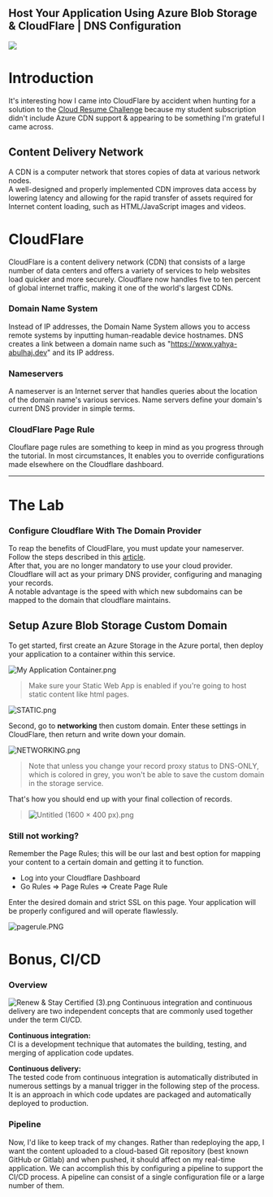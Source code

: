 ## Host Your Application Using Azure Blob Storage & CloudFlare | DNS Configuration
![](https://cdn.hashnode.com/res/hashnode/image/upload/v1654534469517/SMPBaB_2n.gif?w=1600&h=840&fit=crop&crop=entropy&auto=format,compress&gif-q=60&format=webm)
# Introduction
It's interesting how I came into CloudFlare by accident when hunting for a solution to the [Cloud Resume Challenge](https://y4hya4.github.io/Azure_Cloud_Resume_Challenge/)  because my student subscription didn't include Azure CDN support & appearing to be something I'm grateful I came across.

## Content Delivery Network 
A CDN is a computer network that stores copies of data at various network nodes. <br> A well-designed and properly implemented CDN improves data access by lowering latency and allowing for the rapid transfer of assets required for Internet content loading, such as HTML/JavaScript images and videos.
# CloudFlare
CloudFlare is a content delivery network (CDN) that consists of a large number of data centers and offers a variety of services to help websites load quicker and more securely. Cloudflare now handles five to ten percent of global internet traffic, making it one of the world's largest CDNs.

### Domain Name System
Instead of IP addresses, the Domain Name System allows you to access remote systems by inputting human-readable device hostnames. DNS creates a link between a domain name such as "https://www.yahya-abulhaj.dev" and its IP address.
### Nameservers
A nameserver is an Internet server that handles queries about the location of the domain name's various services. Name servers define your domain's current DNS provider in simple terms.
### CloudFlare Page Rule 
Clouflare page rules are something to keep in mind as you progress through the tutorial. In most circumstances, It enables you to override configurations made elsewhere on the Cloudflare dashboard.

---
# The Lab
### Configure Cloudflare With The Domain Provider
To reap the benefits of CloudFlare, you must update your nameserver. Follow the steps described in this [article](https://developers.cloudflare.com/dns/zone-setups/full-setup/setup/).<br> After that, you are no longer mandatory to use your cloud provider. Cloudflare will act as your primary DNS provider, configuring and managing your records. <br> A notable advantage is the speed with which new subdomains can be mapped to the domain that cloudflare maintains.


## Setup Azure Blob Storage Custom Domain
To get started, first create an Azure Storage in the Azure portal, then deploy your application to a container within this service.

![My Application Container.png](https://cdn.hashnode.com/res/hashnode/image/upload/v1653940337556/a5Puqs2v_.png)


> Make sure your Static Web App is enabled if you're going to host static content like html pages.


![STATIC.png](https://cdn.hashnode.com/res/hashnode/image/upload/v1653940360849/GFRxVgGJ9.png)

Second, go to **networking** then custom domain. Enter these settings in CloudFlare, then return and write down your domain.

![NETWORKING.png](https://cdn.hashnode.com/res/hashnode/image/upload/v1653943290606/fzhpKp1aM.png)



> Note that unless you change your record proxy status to DNS-ONLY, which is colored in grey, you won't be able to save the custom domain in the storage service. 

That's how you should end up with your final collection of records.


> ![Untitled (1600 × 400 px).png](https://cdn.hashnode.com/res/hashnode/image/upload/v1653940520367/JkeoR672p.png)



### Still not working?
Remember the Page Rules; this will be our last and best option for mapping your content to a certain domain and getting it to function.
- Log into your Cloudflare Dashboard
- Go Rules => Page Rules => Create Page Rule

Enter the desired domain and strict SSL on this page. Your application will be properly configured and will operate flawlessly.




![pagerule.PNG](https://cdn.hashnode.com/res/hashnode/image/upload/v1653940513212/O0WKONYXy.PNG)





# Bonus, CI/CD
### Overview

![Renew & Stay Certified (3).png](https://cdn.hashnode.com/res/hashnode/image/upload/v1653941937138/mauBqmQpV.png)
Continuous integration and continuous delivery are two independent concepts that are commonly used together under the term CI/CD.

**Continuous integration:**<br> CI is a development technique that automates the building, testing, and merging of application code updates.

**Continuous delivery:**<br> The tested code from continuous integration is automatically distributed in numerous settings by a manual trigger in the following step of the process. It is an approach in which code updates are packaged and automatically deployed to production.

###  Pipeline
Now, I'd like to keep track of my changes. Rather than redeploying the app, I want the content uploaded to a cloud-based Git repository (best known GitHub or Gitlab) and when pushed, it should affect on my real-time application. We can accomplish this by configuring a pipeline to support the CI/CD process.
A pipeline can consist of a single configuration file or a large number of them.
